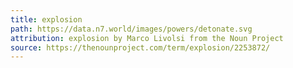 ```yaml
---
title: explosion
path: https://data.n7.world/images/powers/detonate.svg
attribution: explosion by Marco Livolsi from the Noun Project
source: https://thenounproject.com/term/explosion/2253872/
---
```

